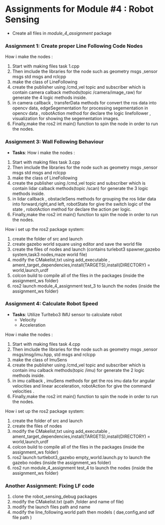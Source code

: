 # Assignments for Module #4 : Robot Sensing
- Create all files in *module_4_assignment* package

### Assignment 1: Create proper Line Following Code Nodes

How i make the nodes :
1. Start with making files task 1.cpp
2. Then imclude the libraries for the node such as geometry msgs ,sensor msgs std msgs and rclcpp
3. make the class of LineFollowing
4. create the publisher using /cmd_vel topic and subscriber which is contain camera calback methods(topic /camera/image_raw) for generate the 4 logic methods inside.
5. in camera callback , transferData methods for convert the ros data into opencv data, edgeSegementation for processing segementation in opencv data , robotAction method for declare the logic linefollower , visualization for showing the segementation images.
6. Finally,make the ros2 int main() function to spin the node in order to run the nodes.



### Assignment 3: Wall Following Behaviour
- **Tasks**:
How i make the nodes :
1. Start with making files task 3.cpp
2. Then imclude the libraries for the node such as geometry msgs ,sensor msgs std msgs and rclcpp
3. make the class of LineFollowing
4. create the publisher using /cmd_vel topic and subscriber which is contain lidar calback methods(topic /scan) for generate the 3 logic methods inside.
5. in lidar callback , obstacleSens methods for grouping the ros lidar data into forward,right,and left, robotState for give the switch logic of the state , robotAction method for declare the action per logic.
6. Finally,make the ros2 int main() function to spin the node in order to run the nodes.

How i set up the ros2 package system:
1. create the folder of src and launch
2. create gazebo world square using editor and save the world file
3. create the files of nodes and launch (contains turlebot3 spawner,gazebo system,task3 nodes,maze world file) 
4. modify the CMakelist,txt using add_executable , ament_target_dependencies,install(TARGETS),install(DIRECTORY) = world,launch,urdf
5. colcon build to compile all of the files in the packages (inside the assignment_ws folder)
6. ros2 launch module_4_assignment test_3 to launch  the nodes (inside the assignment_ws folder)

### Assignment 4: Calculate Robot Speed
- **Tasks**:
Utilize Turltebo3 IMU sensor to calculate robot
    - Velocity
    - Acceleration

How i make the nodes :
1. Start with making files task 4.cpp
2. Then imclude the libraries for the node such as geometry msgs ,sensor msgs/msg/imu.hpp, std msgs and rclcpp
3. make the class of ImuSens
4. create the publisher using /cmd_vel topic and subscriber which is contain imu calback methods(topic /imu) for generate the 2 logic methods inside.
5. in imu callback , imuSens methods for get the ros imu data for angular velocities and linear acceleration, robotAction for give the command velocities .
6. Finally,make the ros2 int main() function to spin the node in order to run the nodes.

How i set up the ros2 package system:
1. create the folder of src and launch
3. create the files of nodes 
4. modify the CMakelist,txt using add_executable , ament_target_dependencies,install(TARGETS),install(DIRECTORY) = world,launch,urdf
5. colcon build to compile all of the files in the packages (inside the assignment_ws folder)
5. ros2 launch turtlebot3_gazebo empty_world.launch.py to launch  the gazebo nodes (inside the assignment_ws folder)
6. ros2 run module_4_assignment test_4 to launch  the nodes (inside the assignment_ws folder)


### Another Assignment: Fixing LF code


1. clone the robot_sensing_debug packages
2. modify the CMakelist.txt (path ,folder and name of file)
3. modify the launch files path and name
4. modify the line_following.world path then models ( dae,config,and sdf file path )

